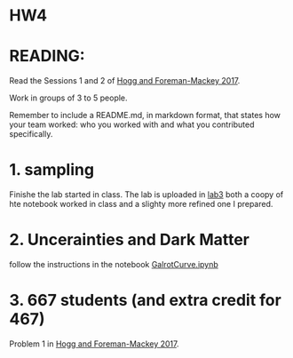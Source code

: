 
# HW4

# READING: 

Read the Sessions 1 and 2 of [Hogg and Foreman-Mackey 2017](https://arxiv.org/pdf/1710.06068.pdf).

Work in groups of 3 to 5 people. 

Remember to include a README.md, in markdown format, that states how your team worked: who you worked with and what you contributed specifically.

# 1. sampling

Finishe the lab started in class.  The lab is uploaded in [lab3](https://github.com/fedhere/DSPS/blob/master/lab3/labPI_inclass.ipynb) both a coopy of hte notebook worked in class and a slighty more refined one I prepared.


# 2. Uncerainties and Dark Matter 

follow the instructions in the notebook [GalrotCurve.ipynb](GalrotCurve.ipynb)

# 3. 667 students (and extra credit for 467)

Problem 1 in [Hogg and Foreman-Mackey 2017](https://arxiv.org/pdf/1710.06068.pdf).
